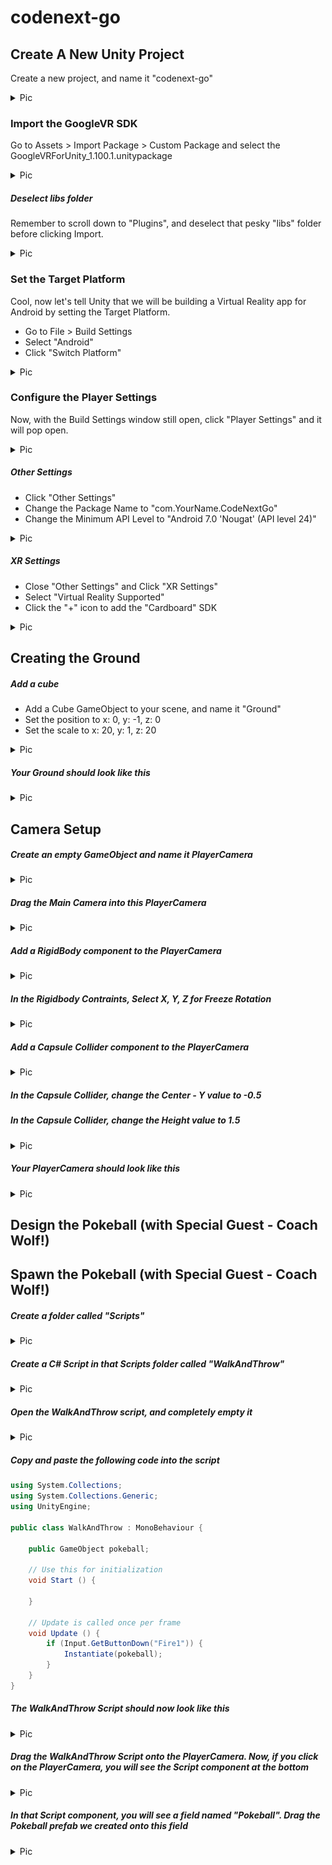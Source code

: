 # codenext-go

## Create A New Unity Project

Create a new project, and name it "codenext-go"

<details>
  <summary> Pic </summary>
  <img src="/images/new-project.png">
</details>


### Import the GoogleVR SDK

Go to Assets > Import Package > Custom Package and select the GoogleVRForUnity_1.100.1.unitypackage

<details>
  <summary> Pic </summary>
  <img src="images/import-gvr.png">
</details>

##### Deselect libs folder

Remember to scroll down to "Plugins", and deselect that pesky "libs" folder before clicking Import.

<details>
  <summary> Pic </summary>
  <img src="images/no-lib.png">
</details>

### Set the Target Platform

Cool, now let's tell Unity that we will be building a Virtual Reality app for Android by setting the Target Platform.

* Go to File > Build Settings
* Select "Android"
* Click "Switch Platform"

<details>
  <summary> Pic </summary>
  <img src="images/switch-platform.png">
</details>

### Configure the Player Settings

Now, with the Build Settings window still open, click "Player Settings" and it will pop open.

<details>
  <summary> Pic </summary>
  <img src="images/player-settings.png">
</details>

##### Other Settings

* Click "Other Settings"
* Change the Package Name to "com.YourName.CodeNextGo"
* Change the Minimum API Level to "Android 7.0 'Nougat' (API level 24)" 

<details>
  <summary> Pic </summary>
  <img src="images/other-settings.png">
</details>

##### XR Settings

* Close "Other Settings" and Click "XR Settings"
* Select "Virtual Reality Supported"
* Click the "+" icon to add the "Cardboard" SDK

<details>
  <summary> Pic </summary>
  <img src="images/xr-settings.png">
</details>

## Creating the Ground

##### Add a cube

* Add a Cube GameObject to your scene, and name it "Ground"
* Set the position to x: 0, y: -1, z: 0
* Set the scale to x: 20, y: 1, z: 20

<details>
  <summary> Pic </summary>
  <img src="images/ground-vals.png">
</details>

##### Your Ground should look like this
<details>
  <summary> Pic </summary>
  <img src="images/ground.png">
</details>

## Camera Setup

##### Create an empty GameObject and name it PlayerCamera

<details>
  <summary> Pic </summary>
  <img src="images/create-empty.png">
</details>

##### Drag the Main Camera into this PlayerCamera

<details>
  <summary> Pic </summary>
  <img src="images/player-main.png">
</details>

##### Add a RigidBody component to the PlayerCamera

<details>
  <summary> Pic </summary>
  <img src="images/rigidbody.png">
</details>

##### In the Rigidbody Contraints, Select X, Y, Z for Freeze Rotation

<details>
  <summary> Pic </summary>
  <img src="images/freeze-rotation.png">
</details>

##### Add a Capsule Collider component to the PlayerCamera

<details>
  <summary> Pic </summary>
  <img src="images/capsule-collider.png">
</details>

##### In the Capsule Collider, change the Center - Y value to -0.5
##### In the Capsule Collider, change the Height value to 1.5

<details>
  <summary> Pic </summary>
  <img src="images/capsule-vals.png">
</details>

##### Your PlayerCamera should look like this
<details>
  <summary> Pic </summary>
  <img src="images/capsule.png">
</details>

## Design the Pokeball (with Special Guest - Coach Wolf!)

## Spawn the Pokeball (with Special Guest - Coach Wolf!)

##### Create a folder called "Scripts"

<details>
  <summary> Pic </summary>
  <img src="images/create-folder.png">
</details>

##### Create a C# Script in that Scripts folder called "WalkAndThrow"

<details>
  <summary> Pic </summary>
  <img src="images/walk-and-throw.png">
</details>

##### Open the WalkAndThrow script, and completely empty it

<details>
  <summary> Pic </summary>
  <img src="images/empty-script.png">
</details>

##### Copy and paste the following code into the script

````c#
using System.Collections;
using System.Collections.Generic;
using UnityEngine;

public class WalkAndThrow : MonoBehaviour {

	public GameObject pokeball;

	// Use this for initialization
	void Start () {
		
	}
	
	// Update is called once per frame
	void Update () {
		if (Input.GetButtonDown("Fire1")) {
			Instantiate(pokeball);
		}
	}
}
````

##### The WalkAndThrow Script should now look like this

<details>
  <summary> Pic </summary>
  <img src="images/walkthrow-code.png">
</details>

##### Drag the WalkAndThrow Script onto the PlayerCamera. Now, if you click on the PlayerCamera, you will see the Script component at the bottom

<details>
  <summary> Pic </summary>
  <img src="images/walkthrow-playercam.png">
</details>

##### In that Script component, you will see a field named "Pokeball". Drag the Pokeball prefab we created onto this field

<details>
  <summary> Pic </summary>
  <img src="images/pokeball-field.png">
</details>













